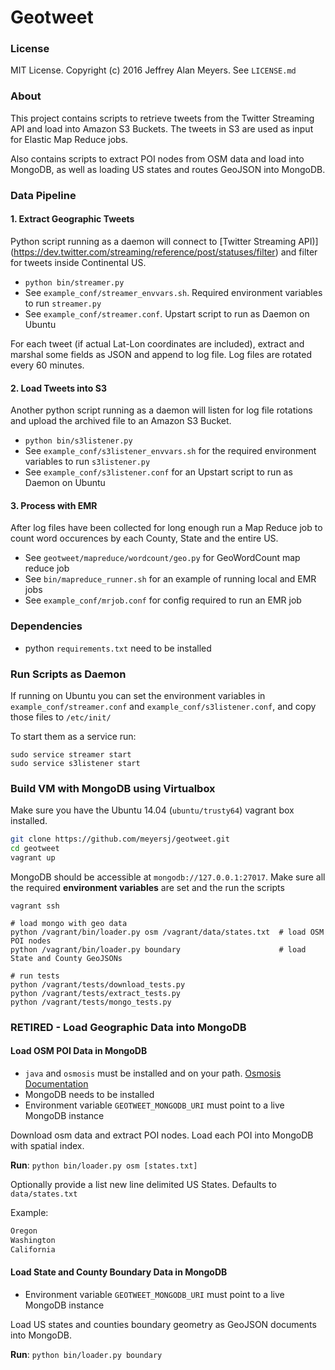 Geotweet
========

### License

MIT License. Copyright (c) 2016 Jeffrey Alan Meyers. See `LICENSE.md`


### About

This project contains scripts to retrieve tweets from the Twitter Streaming API and
load into Amazon S3 Buckets. The tweets in S3 are used as input for  Elastic Map Reduce jobs.

Also contains scripts to extract POI nodes from OSM data and load into MongoDB,
as well as loading US states and routes GeoJSON into MongoDB.

### Data Pipeline

#### 1. Extract Geographic Tweets

Python script running as a daemon will connect to [Twitter Streaming API)]
(https://dev.twitter.com/streaming/reference/post/statuses/filter)
and filter for tweets inside Continental US.

+ `python bin/streamer.py`
+ See `example_conf/streamer_envvars.sh`. Required environment variables to run `streamer.py`
+ See `example_conf/streamer.conf`. Upstart script to run as Daemon on Ubuntu

For each tweet (if actual Lat-Lon coordinates are included),
extract and marshal some fields as JSON and append to log file.
Log files are rotated every 60 minutes.

#### 2. Load Tweets into S3

Another python script running as a daemon will listen for log file
rotations and upload the archived file to an Amazon S3 Bucket.

+ `python bin/s3listener.py`
+ See `example_conf/s3listener_envvars.sh` for the required environment variables to run `s3listener.py`
+ See `example_conf/s3listener.conf` for an Upstart script to run as Daemon on Ubuntu


#### 3. Process with EMR

After log files have been collected for long enough run a Map Reduce
job to count word occurences by each County, State and the entire US.

+ See `geotweet/mapreduce/wordcount/geo.py` for GeoWordCount map reduce job
+ See `bin/mapreduce_runner.sh` for an example of running local and EMR jobs
+ See `example_conf/mrjob.conf` for config required to run an EMR job


### Dependencies

+ python `requirements.txt` need to be installed


### Run Scripts as Daemon

If running on Ubuntu you can set the environment variables in
`example_conf/streamer.conf` and `example_conf/s3listener.conf`,
and copy those files to `/etc/init/`

To start them as a service run:
```
sudo service streamer start
sudo service s3listener start
```


### Build VM with MongoDB using Virtualbox

Make sure you have the Ubuntu 14.04 (`ubuntu/trusty64`) vagrant box installed.

```bash
git clone https://github.com/meyersj/geotweet.git
cd geotweet
vagrant up
```

MongoDB should be accessible at `mongodb://127.0.0.1:27017`.
Make sure all the required **environment variables** are set and the run the scripts

```
vagrant ssh

# load mongo with geo data
python /vagrant/bin/loader.py osm /vagrant/data/states.txt  # load OSM POI nodes
python /vagrant/bin/loader.py boundary                      # load State and County GeoJSONs

# run tests
python /vagrant/tests/download_tests.py
python /vagrant/tests/extract_tests.py
python /vagrant/tests/mongo_tests.py
```

### RETIRED - Load Geographic Data into MongoDB

#### Load OSM POI Data in MongoDB

+ `java` and `osmosis` must be installed and on your path. [Osmosis Documentation](http://wiki.openstreetmap.org/wiki/Osmosis)
+ MongoDB needs to be installed
+ Environment variable `GEOTWEET_MONGODB_URI` must point to a live MongoDB instance

Download osm data and extract POI nodes. Load each POI into MongoDB with
spatial index.

**Run**: `python bin/loader.py osm [states.txt]`

Optionally provide a list new line delimited US States.
Defaults to `data/states.txt`

Example:
```txt
Oregon
Washington
California
```

#### Load State and County Boundary Data in MongoDB

+ Environment variable `GEOTWEET_MONGODB_URI` must point to a live MongoDB instance

Load US states and counties boundary geometry as GeoJSON documents
into MongoDB.

**Run**: `python bin/loader.py boundary`
